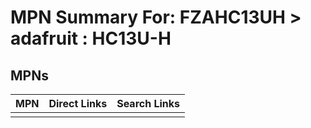 



# MPN Summary For: FZAHC13UH > adafruit : HC13U-H

## MPNs
  

|MPN|Direct Links|Search Links|
| :--- | :--- | :--- |
||||

